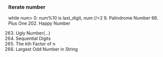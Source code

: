 ### Iterate number
while num> 0: num%10 is last_digit, num //=2 
9. Palindrome Number
66. Plus One
202. Happy Number




263. Ugly Number(...)
1291. Sequential Digits
1492. The kth Factor of n
1903. Largest Odd Number in String